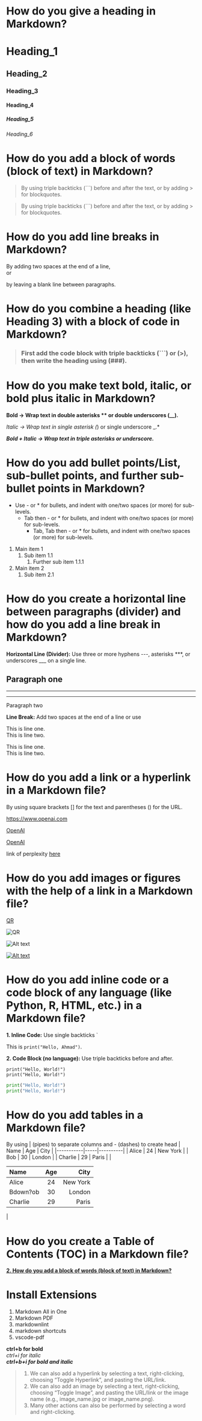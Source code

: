 # **How do you give a heading in Markdown?**

# Heading_1
## Heading_2
### Heading_3
#### Heading_4
##### Heading_5
###### Heading_6

# **How do you add a block of words (block of text) in Markdown?**
> By using triple backticks (```) before and after the text, or by adding > for blockquotes.

> By using triple backticks (```) before and after the text, or by adding > for blockquotes.

# **How do you add line breaks in Markdown?**
By adding two spaces at the end of a line,  
or 

by leaving a blank line between paragraphs.  

# **How do you combine a heading (like Heading 3) with a block of code in Markdown?**
> ### First add the code block with triple backticks (```) or (>),  then write the heading using (###).

# **How do you make text bold, italic, or bold plus italic in Markdown?**

**Bold → Wrap text in double asterisks ** or double underscores (__).**

  *Italic → Wrap text in single asterisk (*) or single underscore _.*

***Bold + Italic → Wrap text in triple asterisks or underscore.***

# **How do you add bullet points/List, sub-bullet points, and further sub-bullet points in Markdown?**
- Use - or * for bullets, and indent with one/two spaces (or more) for sub-levels.
  - Tab then - or * for bullets, and indent with one/two spaces (or more) for sub-levels.
    - Tab, Tab then - or * for bullets, and indent with one/two spaces (or more) for sub-levels.

1. Main item 1  
   1. Sub item 1.1  
      1. Further sub item 1.1.1  
2. Main item 2  
   1. Sub item 2.1


# **How do you create a horizontal line between paragraphs (divider) and how do you add a line break in Markdown?**

**Horizontal Line (Divider):** Use three or more hyphens ---, asterisks ***, or underscores ___ on a single line.

Paragraph one
---
***
___  
Paragraph two


**Line Break:** Add two spaces at the end of a line or use <br>

This is line one.   
This is line two.

This is line one.<br>
This is line two.

# **How do you add a link or a hyperlink in a Markdown file?**
By using square brackets [] for the text and parentheses () for the URL.


https://www.openai.com

[OpenAI](https://www.openai.com)

[OpenAI](https://www.openai.com "Visit OpenAI")

[perplexity]: https://www.perplexity.ai/
link of perplexity [here][perplexity]

# **How do you add images or figures with the help of a link in a Markdown file?**

[QR](QR_Code.jpg)

![QR](QR_Code.jpg)

![Alt text](https://example.com/image.png "This is an image")

[![Alt text](https://example.com/image.png)](https://example.com)

# **How do you add inline code or a code block of any language (like Python, R, HTML, etc.) in a Markdown file?**

**1. Inline Code:** Use single backticks `

This is `print("Hello, Ahmad")`.

**2. Code Block (no language):** Use triple backticks before and after.
```
print("Hello, World!")
print("Hello, World!")
```

```python
print("Hello, World!")
print("Hello, World!")
```

# **How do you add tables in a Markdown file?**
By using | (pipes) to separate columns and - (dashes) to create head
| Name      | Age | City     |
|-----------|-----|----------|
| Alice     | 24  | New York |
| Bob       | 30  | London   |
| Charlie   | 29  | Paris    |
|


| Name      | Age   | City     |
|:----------|:-----:|---------:|
| Alice     | 24    | New York |
| Bdown?ob       | 30    | London   |
| Charlie   | 29    | Paris    |
|

# **How do you create a Table of Contents (TOC) in a Markdown file?**

[**2. How do you add a block of words (block of text) in Markdown?**](#how-do-you-add-a-block-of-words-block-of-text-in-markdown)  

  
# **Install Extensions**
1. Markdown All in One
2. Markdown PDF
3. markdownlint
4. markdown shortcuts
5. vscode-pdf

**ctrl+b for bold**  
_ctrl+i for italic_  
_**ctrl+b+i for bold and italic**_  

> 1. We can also add a hyperlink by selecting a text, right-clicking, choosing “Toggle Hyperlink”, and pasting the URL/link.   
> 2. We can also add an image by selecting a text, right-clicking, choosing “Toggle Image”, and pasting the URL/link or the image name (e.g., image_name.jpg or image_name.png).
> 3. Many other actions can also be performed by selecting a word and right-clicking.
